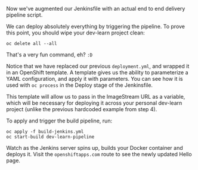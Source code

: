 Now we've augmented our Jenkinsfile with an actual end to end delivery pipeline script.

We can deploy absolutely everything by triggering the pipeline. To prove this point, you should wipe your dev-learn project clean:
```
oc delete all --all
```

That's a very fun command, eh? `:D`

Notice that we have replaced our previous `deployment.yml`, and wrapped it in an OpenShift template. A template gives us the ability to parameterize a YAML configuration, and apply it with parameters. You can see how it is used with `oc process` in the Deploy stage of the Jenkinsfile.

This template will allow us to pass in the ImageStream URL as a variable, which will be necessary for deploying it across your personal dev-learn project (unlike the previous hardcoded example from step 4).

To apply and trigger the build pipeline, run:
```
oc apply -f build-jenkins.yml
oc start-build dev-learn-pipeline
```

Watch as the Jenkins server spins up, builds your Docker container and deploys it. Visit the `openshiftapps.com` route to see the newly updated Hello page.